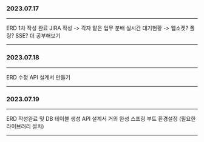 ### 2023.07.17
---
ERD 1차 작성 완료 
JIRA 작성 -> 각자 맡은 업무 분배
실시간 대기현황 -> 웹소켓? 폴링? SSE? 더 공부해보기

---

### 2023.07.18
---
ERD 수정 
API 설계서 만들기

---

### 2023.07.19
---
ERD 작성완료 및 DB 테이블 생성
API 설계서 거의 완성
스프링 부트 환경설정 (필요한 라이브러리 설치)

---